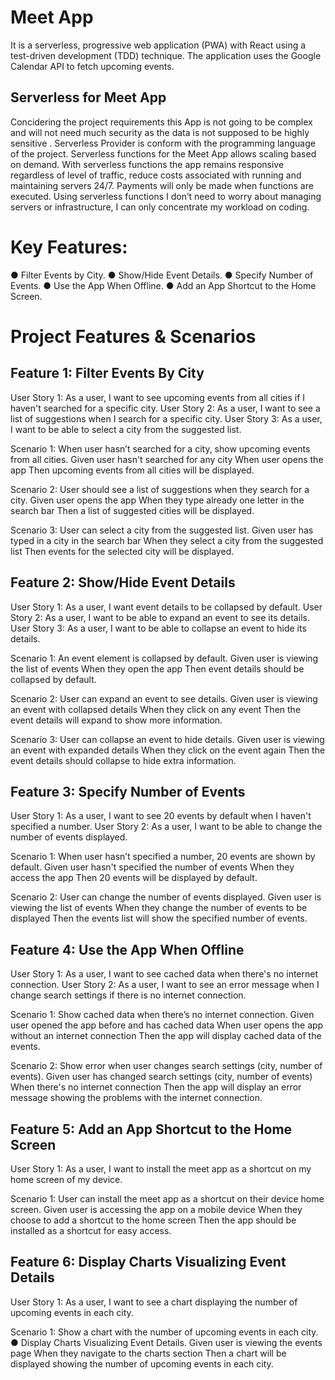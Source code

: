# Meet App
It is a serverless, progressive web application (PWA) with React using a test-driven development (TDD) technique. The application uses the Google Calendar API to fetch upcoming events.

  ## Serverless for Meet App
Concidering the project requirements this App is not going to be complex and will not need much security as the data is not supposed to be highly sensitive . Serverless Provider is conform with the programming language of the project. 
Serverless functions for the Meet App allows scaling based on demand. With serverless functions the app remains responsive regardless of level of traffic, reduce costs associated with running and maintaining servers 24/7. Payments will only be made when functions are executed. Using serverless functions I don’t need to worry about managing servers or infrastructure, I can only concentrate my workload on coding.

# Key Features:
● Filter Events by City.
● Show/Hide Event Details.
● Specify Number of Events.
● Use the App When Offline.
● Add an App Shortcut to the Home Screen.

# Project Features & Scenarios

  ## Feature 1: Filter Events By City
  User Story 1: As a user, I want to see upcoming events from all cities if I haven't searched for a specific city. User Story 2: As a user, I want to see a list of suggestions when I search for a specific city. User Story 3: As a user, I want to be able to select a city from the suggested list.
  
  Scenario 1: When user hasn’t searched for a city, show upcoming events from all cities.
  Given user hasn't searched for any city
  When user opens the app
  Then upcoming events from all cities will be displayed.

  Scenario 2: User should see a list of suggestions when they search for a city.
  Given user opens the app
  When they type already one letter in the search bar
  Then a list of suggested cities will be displayed.

  Scenario 3: User can select a city from the suggested list.
  Given user has typed in a city in the search bar
  When they select a city from the suggested list
  Then events for the selected city will be displayed.

  ## Feature 2: Show/Hide Event Details
  User Story 1: As a user, I want event details to be collapsed by default. User Story 2: As a user, I want to be able to expand an event to see its details. User Story 3: As a user, I want to be able to collapse an event to hide its details.
 
  Scenario 1: An event element is collapsed by default.
  Given user is viewing the list of events
  When they open the app
  Then event details should be collapsed by default.
  
  Scenario 2: User can expand an event to see details.
  Given user is viewing an event with collapsed details
  When they click on any event
  Then the event details will expand to show more information.
  
  Scenario 3: User can collapse an event to hide details.
  Given user is viewing an event with expanded details
  When they click on the event again
  Then the event details should collapse to hide extra information.

  ## Feature 3: Specify Number of Events
  User Story 1: As a user, I want to see 20 events by default when I haven't specified a number. User Story 2: As a user, I want to be able to change the number of events displayed.
  
  Scenario 1: When user hasn’t specified a number, 20 events are shown by default.
  Given user hasn't specified the number of events
  When they access the app
  Then 20 events will be displayed by default.

  Scenario 2: User can change the number of events displayed.
  Given user is viewing the list of events
  When they change the number of events to be displayed
  Then the events list will show the specified number of events.

  ## Feature 4: Use the App When Offline
  User Story 1: As a user, I want to see cached data when there's no internet connection. User Story 2: As a user, I want to see an error message when I change search settings if there is no internet connection.
  
  Scenario 1: Show cached data when there’s no internet connection.
  Given user opened the app before and has cached data
  When user opens the app without an internet connection
  Then the app will display cached data of the events.
  
  Scenario 2: Show error when user changes search settings (city, number of events).
  Given user has changed search settings (city, number of events)
  When there's no internet connection
  Then the app will display an error message showing the problems with the internet connection.

  ## Feature 5: Add an App Shortcut to the Home Screen
  User Story 1: As a user, I want to install the meet app as a shortcut on my home screen of my device.
  
  Scenario 1: User can install the meet app as a shortcut on their device home screen.
  Given user is accessing the app on a mobile device
  When they choose to add a shortcut to the home screen
  Then the app should be installed as a shortcut for easy access.

  ## Feature 6: Display Charts Visualizing Event Details
  User Story 1: As a user, I want to see a chart displaying the number of upcoming events in each city.
  
  Scenario 1: Show a chart with the number of upcoming events in each city. ● Display Charts Visualizing Event Details.
  Given user is viewing the events page
  When they navigate to the charts section
  Then a chart will be displayed showing the number of upcoming events in each city.


